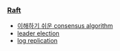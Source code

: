 ### [Raft](http://blog.seulgi.kim/search/label/Raft)
* [이해하기 쉬운 consensus algorithm](http://blog.seulgi.kim/2017/11/raft-consensus-algorithm.html)
* [leader election](http://blog.seulgi.kim/2017/12/raft-leader-election.html)
* [log replication](http://blog.seulgi.kim/2017/12/raft-log-replication.html)
